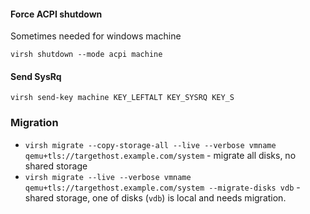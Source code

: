 #### Force ACPI shutdown


Sometimes needed for windows machine

`virsh shutdown --mode acpi machine`



#### Send SysRq

`virsh send-key machine KEY_LEFTALT KEY_SYSRQ KEY_S`


### Migration

* `virsh migrate --copy-storage-all --live --verbose vmname qemu+tls://targethost.example.com/system` - migrate all disks, no shared storage
* `virsh migrate --live --verbose vmname qemu+tls://targethost.example.com/system --migrate-disks vdb` - shared storage, one of disks (`vdb`) is local and needs migration.
